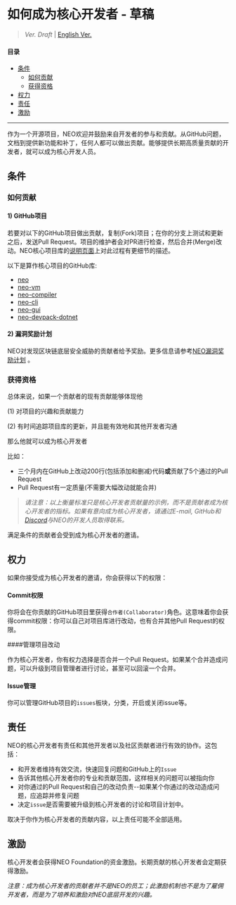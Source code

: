 # 如何成为核心开发者 - 草稿

> *Ver. Draft* \| [English Ver.](Becoming_Core_Dev.md)

#### 目录

- [条件](#条件)
  - [如何贡献](#如何贡献)
  - [获得资格](#获得资格)
- [权力](#权力)
- [责任](#责任)
- [激励](#激励)

---

作为一个开源项目，NEO欢迎并鼓励来自开发者的参与和贡献。从GitHub问题，文档到提供新功能和补丁，任何人都可以做出贡献。能够提供长期高质量贡献的开发者，就可以成为核心开发人员。

## 条件

### 如何贡献

#### 1) GitHub项目

若要对以下的GitHub项目做出贡献，复制(Fork)项目；在你的分支上测试和更新之后，发送Pull Request。项目的维护者会对PR进行检查，然后合并(Merge)改动。NEO核心项目库的[说明页面](https://github.com/neo-project/neo#how-to-contribute)上对此过程有更细节的描述。

以下是算作核心项目的GitHub库: 

- [neo](https://github.com/neo-project/neo)
- [neo-vm](https://github.com/neo-project/neo-vm)
- [neo-compiler](https://github.com/neo-project/neo-compiler)
- [neo-cli](https://github.com/neo-project/neo-cli)
- [neo-gui](https://github.com/neo-project/neo-gui)
- [neo-devpack-dotnet](https://github.com/neo-project/neo-devpack-dotnet)

#### 2) 漏洞奖励计划

NEO对发现区块链底层安全威胁的贡献者给予奖励。更多信息请参考[NEO漏洞奖励计划](https://neo.org/dev/bounty) 。

### 获得资格

总体来说，如果一个贡献者的现有贡献能够体现他 

(1) 对项目的兴趣和贡献能力 

(2) 有时间追踪项目库的更新，并且能有效地和其他开发者沟通

那么他就可以成为核心开发者

比如：

- 三个月内在GitHub上改动200行(包括添加和删减)代码**或**贡献了5个通过的Pull Request
- Pull Request有一定质量(不需要大幅改动就能合并)


> *请注意：以上衡量标准只是核心开发者贡献量的示例，而不是贡献者成为核心开发者的指标。如果有意向成为核心开发者，请通过E-mail, GitHub和[Discord](https://discord.io/neo)与NEO的开发人员取得联系。*

满足条件的贡献者会受到成为核心开发者的邀请。


## 权力

如果你接受成为核心开发者的邀请，你会获得以下的权限：

#### Commit权限

你将会在你贡献的GitHub项目里获得`合作者(Collaborator)`角色。这意味着你会获得commit权限：你可以自己对项目库进行改动，也有合并其他Pull Request的权限。

####管理项目改动

作为核心开发者，你有权力选择是否合并一个Pull Request。如果某个合并造成问题，可以升级到项目管理者进行讨论，甚至可以回滚一个合并。

#### Issue管理

你可以管理GitHub项目的`issues`板块，分类，开启或关闭issue等。

## 责任

NEO的核心开发者有责任和其他开发者以及社区贡献者进行有效的协作。这包括：

- 和开发者维持有效交流，快速回复问题和GitHub上的`Issue`
- 告诉其他核心开发者你的专业和贡献范围，这样相关的问题可以被指向你
- 对你通过的Pull Request和自己的改动负责--如果某个你通过的改动造成问题，应追踪并修复问题
- 决定`issue`是否需要被升级到核心开发者的讨论和项目计划中。

取决于你作为核心开发者的贡献内容，以上责任可能不全部适用。

## 激励

核心开发者会获得NEO Foundation的资金激励。长期贡献的核心开发者会定期获得激励。

*注意：成为核心开发者的贡献者并不是NEO的员工；此激励机制也不是为了雇佣开发者，而是为了培养和激励对NEO底层开发的兴趣。*